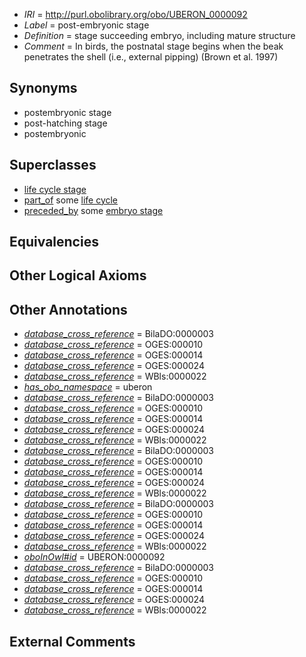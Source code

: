  * *IRI* = http://purl.obolibrary.org/obo/UBERON_0000092
 * *Label* = post-embryonic stage
 * *Definition* = stage succeeding embryo, including mature structure
 * *Comment* = In birds, the postnatal stage begins when the beak penetrates the shell (i.e., external pipping) (Brown et al. 1997)

## Synonyms

 * postembryonic stage
 * post-hatching stage
 * postembryonic

## Superclasses

 * [life cycle stage](../../UBERON/05/UBERON_0000105.md)
 * [part_of](../../BFO/50/BFO_0000050.md) some [life cycle](../../UBERON/04/UBERON_0000104.md)
 * [preceded_by](../../BFO/62/BFO_0000062.md) some [embryo stage](../../UBERON/68/UBERON_0000068.md)

## Equivalencies


## Other Logical Axioms


## Other Annotations

 * *[database_cross_reference](../../ef/oboInOwl#hasDbXref.md)* = BilaDO:0000003
 * *[database_cross_reference](../../ef/oboInOwl#hasDbXref.md)* = OGES:000010
 * *[database_cross_reference](../../ef/oboInOwl#hasDbXref.md)* = OGES:000014
 * *[database_cross_reference](../../ef/oboInOwl#hasDbXref.md)* = OGES:000024
 * *[database_cross_reference](../../ef/oboInOwl#hasDbXref.md)* = WBls:0000022
 * *[has_obo_namespace](../../ce/oboInOwl#hasOBONamespace.md)* = uberon
 * *[database_cross_reference](../../ef/oboInOwl#hasDbXref.md)* = BilaDO:0000003
 * *[database_cross_reference](../../ef/oboInOwl#hasDbXref.md)* = OGES:000010
 * *[database_cross_reference](../../ef/oboInOwl#hasDbXref.md)* = OGES:000014
 * *[database_cross_reference](../../ef/oboInOwl#hasDbXref.md)* = OGES:000024
 * *[database_cross_reference](../../ef/oboInOwl#hasDbXref.md)* = WBls:0000022
 * *[database_cross_reference](../../ef/oboInOwl#hasDbXref.md)* = BilaDO:0000003
 * *[database_cross_reference](../../ef/oboInOwl#hasDbXref.md)* = OGES:000010
 * *[database_cross_reference](../../ef/oboInOwl#hasDbXref.md)* = OGES:000014
 * *[database_cross_reference](../../ef/oboInOwl#hasDbXref.md)* = OGES:000024
 * *[database_cross_reference](../../ef/oboInOwl#hasDbXref.md)* = WBls:0000022
 * *[database_cross_reference](../../ef/oboInOwl#hasDbXref.md)* = BilaDO:0000003
 * *[database_cross_reference](../../ef/oboInOwl#hasDbXref.md)* = OGES:000010
 * *[database_cross_reference](../../ef/oboInOwl#hasDbXref.md)* = OGES:000014
 * *[database_cross_reference](../../ef/oboInOwl#hasDbXref.md)* = OGES:000024
 * *[database_cross_reference](../../ef/oboInOwl#hasDbXref.md)* = WBls:0000022
 * *[oboInOwl#id](../../id/oboInOwl#id.md)* = UBERON:0000092
 * *[database_cross_reference](../../ef/oboInOwl#hasDbXref.md)* = BilaDO:0000003
 * *[database_cross_reference](../../ef/oboInOwl#hasDbXref.md)* = OGES:000010
 * *[database_cross_reference](../../ef/oboInOwl#hasDbXref.md)* = OGES:000014
 * *[database_cross_reference](../../ef/oboInOwl#hasDbXref.md)* = OGES:000024
 * *[database_cross_reference](../../ef/oboInOwl#hasDbXref.md)* = WBls:0000022

## External Comments

